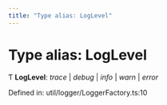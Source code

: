 ```yaml
---
title: "Type alias: LogLevel"
---
```


# Type alias: LogLevel

Ƭ **LogLevel**: *trace* \| *debug* \| *info* \| *warn* \| *error*

Defined in: util/logger/LoggerFactory.ts:10
